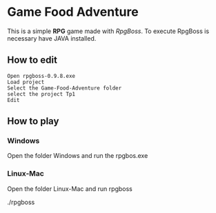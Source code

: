 # Game Food Adventure

This is a simple **RPG** game made with _RpgBoss_. To execute RpgBoss is necessary have JAVA installed.

## How to edit

    Open rpgboss-0.9.8.exe
    Load project
    Select the Game-Food-Adventure folder
    select the project Tp1
    Edit

## How to play

### Windows

Open the folder Windows and run the rpgbos.exe

### Linux-Mac

Open the folder Linux-Mac and run rpgboss
  
 ./rpgboss

